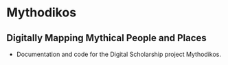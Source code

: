 # Mythodikos
## Digitally Mapping Mythical People and Places

- Documentation and code for the Digital Scholarship project Mythodikos.
